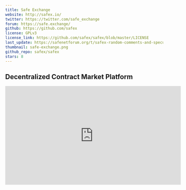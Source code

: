```yaml
---
title: Safe Exchange
website: http://safex.io/
twitter: https://twitter.com/safe_exchange
forum: https://safe.exchange/
github: https://github.com/safex
license: GPLv3
license_link: https://github.com/safex/safex/blob/master/LICENSE
last_update: https://safenetforum.org/t/safex-random-comments-and-speculation-thread/1690/270
thumbnail: safe-exchange.png
github_repo: safex/safex
stars: 8
---
```


## Decentralized Contract Market Platform

<iframe width="560" height="315" src="https://www.youtube.com/embed/ZMoMDSCKWSs" frameborder="0" allowfullscreen></iframe>
